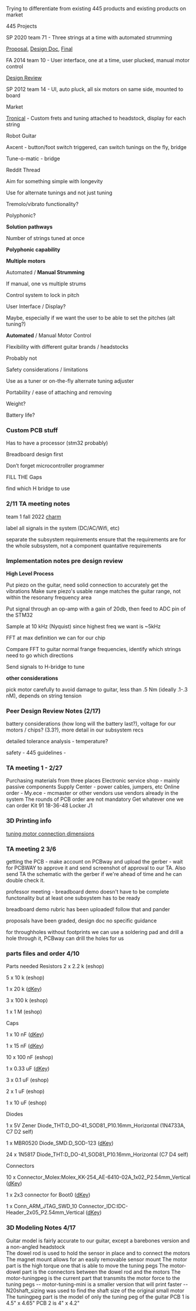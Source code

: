 Trying to differentiate from existing 445 products and existing products on market

445 Projects

SP 2020 team 71 - Three strings at a time with automated strumming

[Proposal](https://courses.grainger.illinois.edu/ece445/getfile.asp?id=16908), [Design Doc](https://courses.grainger.illinois.edu/ece445/getfile.asp?id=18170),  [Final](https://courses.grainger.illinois.edu/ece445/getfile.asp?id=18265)

FA 2014 team 10 - User interface, one at a time, user plucked, manual motor control

[Design Review](https://courses.grainger.illinois.edu/ece445/getfile.asp?id=6275)

SP 2012 team 14 - UI, auto pluck, all six motors on same side, mounted to board

Market

[Tronical](https://www.tronicaltune.net/tronicaltune-plus/) - Custom frets and tuning attached to headstock, display for each string

Robot Guitar

Axcent - button/foot switch triggered, can switch tunings on the fly, bridge

Tune-o-matic - bridge 

Reddit Thread

Aim for something simple with longevity

Use for alternate tunings and not just tuning

Tremolo/vibrato functionality?

Polyphonic?

**Solution pathways**

Number of strings tuned at once

**Polyphonic capability**

**Multiple motors**

Automated / **Manual Strumming**

If manual, one vs multiple strums

Control system to lock in pitch

User Interface / Display?

Maybe, especially if we want the user to be able to set the pitches (alt tuning?)

**Automated** / Manual Motor Control

Flexibility with different guitar brands / headstocks

Probably not

Safety considerations / limitations

Use as a tuner or on-the-fly alternate tuning adjuster

Portability / ease of attaching and removing

Weight?

Battery life?

### Custom PCB stuff

Has to have a processor (stm32 probably)

Breadboard design first

Don’t forget microcontroller programmer

FILL THE Gaps

find which H bridge to use

### 2/11 TA meeting notes

team 1 fall 2022 [charm](https://courses.grainger.illinois.edu/ece445/getfile.asp?id=20868)

label all signals in the system (DC/AC/Wifi, etc)

separate the subsystem requirements
	ensure that the requirements are for the whole subsystem, not a component
	quantative requirements

### Implementation notes pre design review

**High Level Process**

Put piezo on the guitar, need solid connection to accurately get the vibrations
	Make sure piezo's usable range matches the guitar range, not within the resonany frequency area

Put signal through an op-amp with a gain of 20db, then feed to ADC pin of the STM32

Sample at 10 kHz (Nyquist) since highest freq we want is ~5kHz

FFT at max definition we can for our chip

Compare FFT to guitar normal frange frequencies, identify which strings need to go which directions

Send signals to H-bridge to tune

**other considerations**

pick motor carefully to avoid damage to guitar, less than .5 Nm (ideally .1-.3 nM), depends on string tension


### Peer Design Review Notes (2/17)

battery considerations (how long will the battery last?), voltage for our motors / chips? (3.3?), more detail in our subsystem recs

detailed tolerance analysis - temperature?

safety - 445 guidelines - 

### TA meeting 1 - 2/27

Purchasing materials from three places
	Electronic service shop - mainly passive components
 	Supply Center - power cables, jumpers, etc
  	Online order - My.ece - mcmaster or other vendors
   		use vendors already in the system
The rounds of PCB order are not mandatory
	Get whatever one we can order
 Kit 91 18-36-48 Locker J1

### 3D Printing info
[tuning motor connection dimensions](https://www.amazon.co.uk/Guitar-String-Multifunctional-Restringing-Ukulele/dp/B0BW8S5B4G)

### TA meeting 2 3/6
getting the PCB - make account on PCBway and upload the gerber - wait for PCBWAY to approve it and send screenshot of approval to our TA. Also send TA the schematic with the gerber if we're ahead of time and he can double check it.

professor meeting - breadboard demo doesn't have to be complete functonality but at least one subsystem has to be ready

breadboard demo rubric has been uploaded! follow that and pander

proposals have been graded, design doc no specific guidance

for throughholes without footprints we can use a soldering pad and drill a hole through it, PCBway can drill the holes for us


### parts files and order 4/10
Parts needed
Resistors
2 x 2.2 k (eshop)

5 x 10 k (eshop)

1 x 20 k ([dKey](https://www.digikey.com/en/products/detail/panasonic-electronic-components/ERA-6AEB203V/1465780))

3 x 100 k (eshop)

1 x 1 M (eshop)

Caps

1 x 10 nF ([dKey](https://www.digikey.com/en/products/detail/samsung-electro-mechanics/CL21B103KBANNNC/3886673))

1 x 15 nF ([dKey](https://www.digikey.com/en/products/detail/kemet/C0805C153K5RACTU/411160))

10 x 100 nF (eshop)

1 x 0.33 uF ([dKey](https://www.digikey.com/en/products/detail/samsung-electro-mechanics/CL21B334KBFNNNE/3886781))

3 x 0.1 uF (eshop)

2 x 1 uF (eshop)

1 x 10 uF (eshop)

Diodes

1 x 5V Zener Diode_THT:D_DO-41_SOD81_P10.16mm_Horizontal (1N4733A, C7 D2 self)

1 x MBR0520 Diode_SMD:D_SOD-123 ([dKey](https://www.digikey.com/en/products/detail/onsemi/MBR0520LT1G/918574))

24 x 1N5817 Diode_THT:D_DO-41_SOD81_P10.16mm_Horizontal (C7 D4 self)

Connectors

10 x Connector_Molex:Molex_KK-254_AE-6410-02A_1x02_P2.54mm_Vertical ([dKey](https://www.digikey.com/en/products/detail/molex/0022232021/26667))

1 x 2x3 connector for Boot0 ([dKey](https://www.digikey.com/en/products/detail/molex/0901301206/760959))

1 x Conn_ARM_JTAG_SWD_10 Connector_IDC:IDC-Header_2x05_P2.54mm_Vertical ([dKey](https://www.digikey.com/en/products/detail/on-shore-technology-inc/302-S101/2178422))

### 3D Modeling Notes 4/17

Guitar model is fairly accurate to our guitar, except a barebones version and a non-angled headstock  
The dowel rod is used to hold the sensor in place and to connect the motors
The magnet mount allows for an easily removable sensor mount
The motor part is the high torque one that is able to move the tuning pegs
The motor-dowel part is the connectors between the dowel rod and the motors
The motor-tuningpeg is the current part that transmits the motor force to the tuning pegs
-- motor-tuning-mini is a smaller version that will print faster
-- N20shaft_sizing was used to find the shaft size of the original small motor
The tuningpeg part is the model of only the tuning peg of the guitar
PCB 1 is 4.5" x 4.65"
PCB 2 is 4" x 4.2" 
